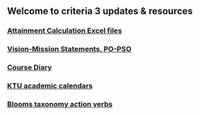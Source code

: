 
## Welcome to criteria 3 updates & resources

### <a href="excel">Attainment Calculation Excel files</a>

### <a href="vision">Vision-Mission Statements, PO-PSO</a>

### <a href="diary">Course Diary</a>

### <a href="calendar">KTU academic calendars</a>

### <a href="bloomsr">Blooms taxonomy action verbs</a>

